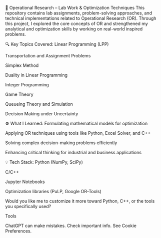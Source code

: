 📘 Operational Research – Lab Work & Optimization Techniques
This repository contains lab assignments, problem-solving approaches, and technical implementations related to Operational Research (OR). Through this project, I explored the core concepts of OR and strengthened my analytical and optimization skills by working on real-world inspired problems.

🔍 Key Topics Covered:
Linear Programming (LPP)

Transportation and Assignment Problems

Simplex Method

Duality in Linear Programming

Integer Programming

Game Theory

Queueing Theory and Simulation

Decision Making under Uncertainty

⚙️ What I Learned:
Formulating mathematical models for optimization

Applying OR techniques using tools like Python, Excel Solver, and C++

Solving complex decision-making problems efficiently

Enhancing critical thinking for industrial and business applications

💡 Tech Stack:
Python (NumPy, SciPy)

C/C++

Jupyter Notebooks

Optimization libraries (PuLP, Google OR-Tools)

Would you like me to customize it more toward Python, C++, or the tools you specifically used?











Tools



ChatGPT can make mistakes. Check important info. See Cookie Preferences.
